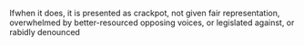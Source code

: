 Ifwhen it does, it is presented as crackpot, not given fair representation, overwhelmed by better-resourced opposing voices, or legislated against, or rabidly denounced
